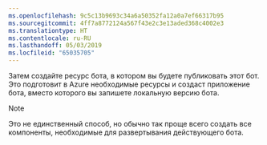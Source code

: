 ```yaml
---
ms.openlocfilehash: 9c5c13b9693c34a6a50352fa12a0a7ef66317b95
ms.sourcegitcommit: 4ff7a8772124a567f43e2c3e13aded368c4002e3
ms.translationtype: HT
ms.contentlocale: ru-RU
ms.lasthandoff: 05/03/2019
ms.locfileid: "65035705"
---
```

Затем создайте ресурс бота, в котором вы будете публиковать этот бот. Это подготовит в Azure необходимые ресурсы и создаст приложение бота, вместо которого вы запишете локальную версию бота.

> [!NOTE]
> Это не единственный способ, но обычно так проще всего создать все компоненты, необходимые для развертывания действующего бота.

